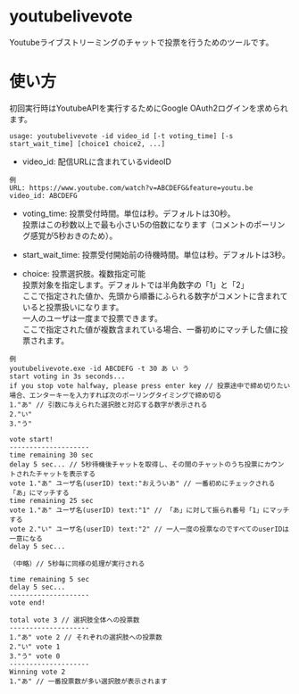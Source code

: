 # youtubelivevote
Youtubeライブストリーミングのチャットで投票を行うためのツールです。

# 使い方
初回実行時はYoutubeAPIを実行するためにGoogle OAuth2ログインを求められます。

```
usage: youtubelivevote -id video_id [-t voting_time] [-s start_wait_time] [choice1 choice2, ...]
```
- video_id: 配信URLに含まれているvideoID  

```
例
URL: https://www.youtube.com/watch?v=ABCDEFG&feature=youtu.be
video_id: ABCDEFG
```

- voting_time: 投票受付時間。単位は秒。デフォルトは30秒。  
投票はこの秒数以上で最も小さい5の倍数になります（コメントのポーリング感覚が5秒おきのため）。

- start_wait_time: 投票受付開始前の待機時間。単位は秒。デフォルトは3秒。

- choice: 投票選択肢。複数指定可能  
投票対象を指定します。デフォルトでは半角数字の「1」と「2」  
ここで指定された値か、先頭から順番にふられる数字がコメントに含まれていると投票扱いになります。  
一人のユーザは一度まで投票できます。  
ここで指定された値が複数含まれている場合、一番初めにマッチした値に投票されます。

```
例
youtubelivevote.exe -id ABCDEFG -t 30 あ い う
start voting in 3s seconds...
if you stop vote halfway, please press enter key // 投票途中で締め切りたい場合、エンターキーを入力すれば次のポーリングタイミングで締め切る
1."あ" // 引数に与えられた選択肢と対応する数字が表示される
2."い"
3."う"

vote start!
--------------------
time remaining 30 sec
delay 5 sec... // 5秒待機後チャットを取得し、その間のチャットのうち投票にカウントされたチャットを表示する
vote 1."あ" ユーザ名(userID) text:"おえういあ" // 一番初めにチェックされる「あ」にマッチする
time remaining 25 sec
vote 1."あ" ユーザ名(userID) text:"1" // 「あ」に対して振られ番号「1」にマッチする
vote 2."い" ユーザ名(userID) text:"2" // 一人一度の投票なのですべてのuserIDは一意になる
delay 5 sec...

（中略）// 5秒毎に同様の処理が実行される

time remaining 5 sec
delay 5 sec...
--------------------
vote end!

total vote 3 // 選択肢全体への投票数
--------------------
1."あ" vote 2 // それぞれの選択肢への投票数
2."い" vote 1
3."う" vote 0
--------------------
Winning vote 2
1."あ" // 一番投票数が多い選択肢が表示されます
```
